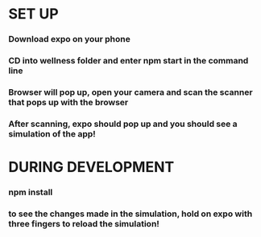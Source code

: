 # SET UP

### Download expo on your phone

### CD into wellness folder and enter npm start in the command line

### Browser will pop up, open your camera and scan the scanner that pops up with the browser

### After scanning, expo should pop up and you should see a simulation of the app!

# DURING DEVELOPMENT
### npm install 
### to see the changes made in the simulation, hold on expo with three fingers to reload the simulation!
